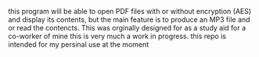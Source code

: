 this program will be able to open PDF files with or without encryption (AES) and display its contents, but the main feature is to produce an MP3 file 
and or read the contencts. This was orginally designed for as a study aid for a co-worker of mine
this is very much a work in progress. this repo is intended for my persinal use at the moment
